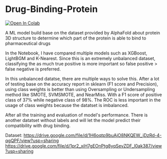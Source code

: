 # Drug-Binding-Protein

<a target="_blank" href="https://colab.research.google.com/github/w12l3-c/Drug-Binding-Protein/blob/main/Protein_binding.ipynb">
  <img src="https://colab.research.google.com/assets/colab-badge.svg" alt="Open In Colab"/>
</a>

A ML model build base on the dataset provided by AlphaFold about protein 3D structure to determine which part of the protein is able to bind to pharmaceutical drugs

In the Notebook, I have compared multiple models such as XGBoost, LightBGM and K-Nearest. Since this is an extremely unbalanced dataset, classifying the as much true positive is more important so false positive > false negative is preferred.

In this unbalanced datatse, there are multiple ways to solve this. After a lot of testing base on the accuracy report in sklearn (F1 score and Precision), using class weights is better than using Oversampling or Undersampling method like SMOTE, SVMSMOTE, and NearMiss. With a F1 score of positive class of 37% while negative class of 98%. The ROC is less important in the usage of class weights because the datatset is imbalanced.

After all the training and evaluation of model's performance. There is another datatset without labels and will let the model predict their compatibility with drug binding. 

Dataset:
https://drive.google.com/file/d/1H6oqtp9buAjO8NKQEW_jDzRd-4-qgQPF/view?usp=sharing
https://drive.google.com/file/d/1pr2_xiH7gEOnPtg8yqSevZDF_l0ak387/view?usp=sharing

